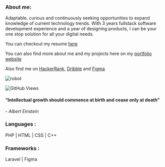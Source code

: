 ### About me: 
Adaptable, curious and continuously seeking opportunities to expand knowledge of current technology trends. With 3 years fullstack software development experience and a year of designing products, I can be your one stop solution for all your digital needs. 

You can checkout my resume [here](https://drive.google.com/file/d/1fT7vdzMX_Ck2lV_2vYkgK-pdiGxU2jt_/view?usp=sharing)

You can also find more about me and my projects here on my [portfolio website](https://rezaalhassan.github.io)

Also find me on [HackerRank](https://www.hackerrank.com/h1910876), [Dribble](https://www.dribbble.com/reza11981284128) and [Figma](https://www.figma.com/@reza1198)


![robot](https://github.com/RezaAlHassan/RezaAlHassan/assets/24864973/d60669a9-60cb-4aa3-9d7d-1c15f2d36135)

![GitHub Views](https://komarev.com/ghpvc/?username=RezaAlHassan)

#### “Intellectual growth should commence at birth and cease only at death”
 <em> - Albert Einstein </em>

### Languages :
PHP | HTML | CSS | C++ 

### Frameworks :
Laravel | Figma 







